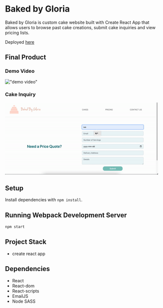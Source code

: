 # Baked by Gloria

Baked by Gloria is custom cake website built with Create React App that allows users to browse past cake creations, submit cake inquiries and view pricing lists.

Deployed [here](https://production--schedulerapp-lhl.netlify.app/)

## Final Product

### Demo Video

!["demo video"](./public/bakedbygloria_demo.gif)

### Cake Inquiry

!["create new appointment"](./public/bakedbygloria_contact.gif)

## Setup

Install dependencies with `npm install`.

## Running Webpack Development Server

```sh
npm start
```

## Project Stack

- create react app

## Dependencies

- React
- React-dom
- React-scripts
- EmailJS
- Node SASS
